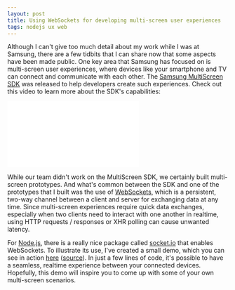 ```yaml
---
layout: post
title: Using WebSockets for developing multi-screen user experiences
tags: nodejs ux web
---
```


Although I can't give too much detail about my work while I was at Samsung, there are a few tidbits that I can share now that some aspects have been made public. One key area that Samsung has focused on is multi-screen user experiences, where devices like your smartphone and TV can connect and communicate with each other. The <a href="http://multiscreen.samsung.com" target="_blank">Samsung MultiScreen SDK</a> was released to help developers create such experiences. Check out this video to learn more about the SDK's capabilities:

<div class="video-container">
    <iframe src="//www.youtube.com/embed/4JsE5nrAzoQ" frameborder="0" allowfullscreen=""></iframe>
</div>

While our team didn't work on the MultiScreen SDK, we certainly built multi-screen prototypes. And what's common between the SDK and one of the prototypes that I built was the use of <a href="http://en.wikipedia.org/wiki/WebSocket" target="_blank">WebSockets</a>, which is a persistent, two-way channel between a client and server for exchanging data at any time. Since multi-screen experiences require quick data exchanges, especially when two clients need to interact with one another in realtime, using HTTP requests / responses or XHR polling can cause unwanted latency.

For <a href="http://nodejs.org" target="_blank">Node.js</a>, there is a really nice package called <a href="http://socket.io">socket.io</a> that enables WebSockets. To illustrate its use, I've created a small demo, which you can see in action <a href="http://multi-screen-demo.herokuapp.com" target="_blank">here</a> (<a href="https://github.com/drejkim/multi-screen-demo" target="_blank">source</a>). In just a few lines of code, it's possible to have a seamless, realtime experience between your connected devices. Hopefully, this demo will inspire you to come up with some of your own multi-screen scenarios.
